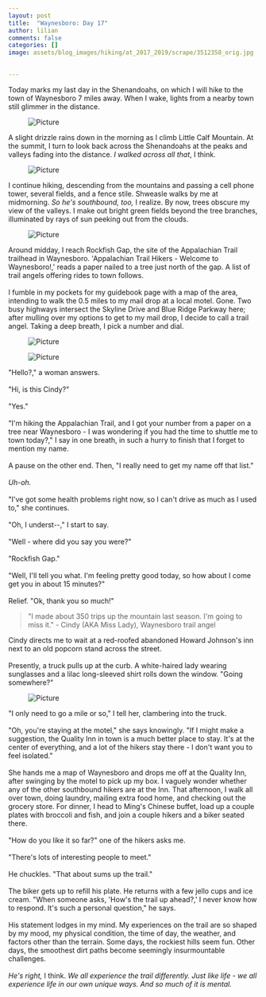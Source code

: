```yaml
---
layout: post  
title:  "Waynesboro: Day 17"  
author: lilian  
comments: false  
categories: []  
image: assets/blog_images/hiking/at_2017_2019/scrape/3512358_orig.jpg 
                  

---
```

Today marks my last day in the Shenandoahs, on which I will hike to the town of Waynesboro 7 miles away. When I wake, lights from a nearby town still glimmer in the distance.&nbsp;

<figure><img src="{{site.baseurl}}/assets/blog_images/hiking/at_2017_2019/scrape/3512358_orig.jpg" alt="Picture" style="width:auto;max-width:100%"></figure>

A slight drizzle rains down in the morning as I climb Little Calf Mountain. At the summit, I turn to look back across the Shenandoahs at the peaks and valleys fading into the distance. <em>I walked across all that</em>, I think.&nbsp;

<figure><img src="{{site.baseurl}}/assets/blog_images/hiking/at_2017_2019/scrape/9773611_orig.jpg" alt="Picture" style="width:auto;max-width:100%"></figure>

I continue hiking, descending from the mountains and passing a cell phone tower, several fields, and a fence stile. Shweasle walks by me at midmorning. <em>So he's southbound, too,&nbsp;</em>I realize. By now, trees obscure my view of the valleys. I make out bright green fields beyond the tree branches, illuminated by rays of sun peeking out from the clouds.

<figure><img src="{{site.baseurl}}/assets/blog_images/hiking/at_2017_2019/scrape/4035180_orig.jpg" alt="Picture" style="width:auto;max-width:100%"></figure>

Around midday, I reach Rockfish Gap, the site of the Appalachian Trail trailhead in Waynesboro. 'Appalachian Trail Hikers - Welcome to Waynesboro!,' reads a paper nailed to a tree just north of the gap. A list of trail angels offering rides to town follows. &nbsp;<br><br><span></span><span>I fumble in my pockets for my guidebook page with a map of the area, intending to walk the 0.5 miles to my mail drop at a local motel. Gone. Two busy highways intersect the Skyline Drive and Blue Ridge Parkway here; after mulling over my options to get to my mail drop, I decide to call a trail angel. Taking a deep breath, I pick a number and dial.</span><br>

<figure><img src="{{site.baseurl}}/assets/blog_images/hiking/at_2017_2019/scrape/1876105_orig.jpg" alt="Picture" style="width:auto;max-width:100%"></figure>

<figure><img src="{{site.baseurl}}/assets/blog_images/hiking/at_2017_2019/scrape/6061804_orig.jpg" alt="Picture" style="width:auto;max-width:100%"></figure>

"Hello?," a woman answers.<br><br>"Hi, is this Cindy?"<br><br>"Yes."<br><br>"I'm hiking the Appalachian Trail, and I got your number from a paper on a tree near Waynesboro - I was wondering if you had the time to shuttle me to town today?," I say in one breath, in such a hurry to finish that I forget to mention my name.<br><br>A pause on the other end. Then, "I really need to get my name off that list."<br><br><em>Uh-oh.</em><br><br>"I've got some health problems right now, so I can't drive as much as I used to," she continues.<br><br>"Oh, I underst--," I start to say.<br><br>"Well - where did you say you were?"<br><br>"Rockfish Gap."<br><br>"Well, I'll tell you what. I'm feeling pretty good today, so how about I come get you in about 15 minutes?"<br><br>Relief. "Ok, thank you so much!"<br>

<blockquote>"I made about 350 trips up the mountain last season. I'm going to miss it."
- Cindy (AKA Miss Lady), Waynesboro trail angel</blockquote>

<span>Cindy directs me to wait at a red-roofed abandoned Howard Johnson's inn next to an old popcorn stand across the street.&nbsp;</span><br><br><span>Presently, a truck pulls up at the curb. A white-haired lady wearing sunglasses and a lilac long-sleeved shirt rolls down the window. "Going somewhere?"</span>

<figure><img src="{{site.baseurl}}/assets/blog_images/hiking/at_2017_2019/scrape/6864293_orig.jpg" alt="Picture" style="width:auto;max-width:100%"></figure>

"I only need to go a mile or so," I tell her, clambering into the truck.<br><br>"Oh, you're staying at the motel," she says knowingly. "If I might make a suggestion, the Quality Inn in town is a much better place to stay. It's at the center of everything, and a lot of the hikers stay there - I don't want you to feel isolated."<br><br>She hands me a map of Waynesboro and drops me off at the Quality Inn, after swinging by the motel to pick up my box. I vaguely wonder whether any of the other southbound hikers are at the Inn.&nbsp;That afternoon, I walk all over town, doing laundry, mailing extra food home, and checking out the grocery store. For dinner, I head to Ming's Chinese buffet, load up a couple plates with broccoli and fish, and join a couple hikers and a biker seated there.<br><br>"How do you like it so far?" one of the hikers asks me.<br><br>"There's lots of interesting people to meet."<br><br>He chuckles. "That about sums up the trail."<br><br>The biker gets up to refill his plate. He returns with a few jello cups and ice cream. "When someone asks, 'How's the trail up ahead?,' I never know how to respond. It's such a personal question," he says.<br><br>His statement lodges in my mind. My experiences on the trail are so shaped by my mood, my physical condition, the time of day, the weather, and factors other than the terrain. Some days, the rockiest hills seem fun. Other days, the smoothest dirt paths become seemingly insurmountable challenges.&nbsp;<br><br><em>He's right, </em>I think. <em>We all experience the trail differently. Just like life - we all experience life in our own unique ways. And so much of it is mental.</em><br>